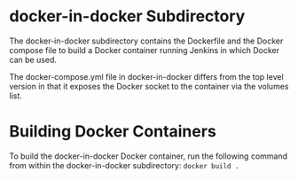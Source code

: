 # docker-in-docker Subdirectory

The docker-in-docker subdirectory contains the Dockerfile and the Docker compose file to build a Docker container running Jenkins in which Docker can be used. 

The docker-compose.yml file in docker-in-docker differs from the top level version in that it exposes the Docker socket to the container via the volumes list. 

# Building Docker Containers

To build the docker-in-docker Docker container, run the following command from within the docker-in-docker subdirectory: `docker build .` 
